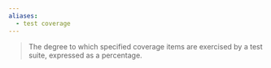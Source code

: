 ```yaml
---
aliases:
  - test coverage
---
```


> The degree to which specified coverage items are exercised by a test suite, expressed as a percentage.